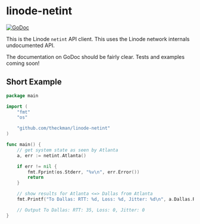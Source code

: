 linode-netint
=============
[![GoDoc](https://img.shields.io/badge/netint-GoDoc-blue.svg?style=flat)](https://godoc.org/github.com/theckman/linode-netint)

This is the Linode `netint` API client. This uses the Linode network internals undocumented API.

The documentation on GoDoc should be fairly clear. Tests and examples coming soon!

Short Example
-------------

```Go
package main

import (
	"fmt"
	"os"

	"github.com/theckman/linode-netint"
)

func main() {
	// get system state as seen by Atlanta
	a, err := netint.Atlanta()

	if err != nil {
		fmt.Fprint(os.Stderr, "%v\n", err.Error())
		return
	}

	// show results for Atlanta <=> Dallas from Atlanta
	fmt.Printf("To Dallas: RTT: %d, Loss: %d, Jitter: %d\n", a.Dallas.RTT, a.Dallas.Loss, a.Dallas.Jitter)

	// Output To Dallas: RTT: 35, Loss: 0, Jitter: 0
}
```
